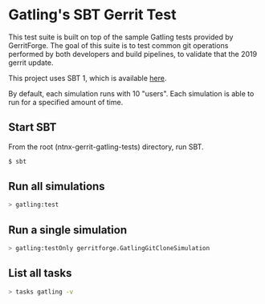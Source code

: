 Gatling's SBT Gerrit Test
=========================

This test suite is built on top of the sample Gatling tests provided by GerritForge.
The goal of this suite is to test common git operations performed by both developers and build pipelines, to validate that the 2019 gerrit update.

This project uses SBT 1, which is available [here](https://www.scala-sbt.org/download.html).

By default, each simulation runs with 10 "users". Each simulation is able to run for a specified amount of time.

Start SBT
---------
From the root (ntnx-gerrit-gatling-tests) directory, run SBT.
```bash
$ sbt
```

Run all simulations
-------------------

```bash
> gatling:test
```

Run a single simulation
-----------------------

```bash
> gatling:testOnly gerritforge.GatlingGitCloneSimulation
```

List all tasks
--------------------

```bash
> tasks gatling -v
```
